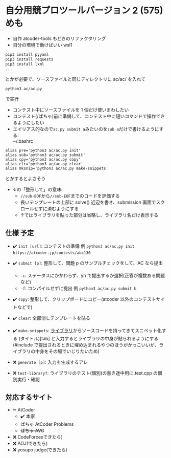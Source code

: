 # **自分用**競プロツールバージョン 2 (575) めも

- 自作 atcoder-tools もどきのリファクタリング
- 自分の環境で動けばいい wsl1

```bash
pip3 install pyyaml
pip3 install requests
pip3 install lxml
...
```
とかが必要で、ソースファイルと同じディレクトリに ac/ac/ を入れて
```
python3 ac/ac.py
```
で実行

- コンテスト中にソースファイルを 1 個だけ使いまわしたい
- コンテスト(/ばちゃ)前に準備して、コンテスト中に短いコマンドで操作できるようにしたい
- エイリアス的なので`ac.py submit a`みたいのを`sub a`だけで書けるようにする: <br>
~/.bashrc
```
alias pre='python3 ac/ac.py init'
alias sub='python3 ac/ac.py submit'
alias cpy='python3 ac/ac.py copy'
alias clr='python3 ac/ac.py clear'
alias mksnip='python3 ac/ac.py make-snippets'
```
とかするとよさそう
- ↓の「整形して」の意味:
	+ `//sub-BOF`から`//sub-EOF`までのコードを評価する
	+ 長いテンプレートの上部に solve() 近辺を書き、submission 画面でスクロールせずに済むようにする
	+ ↑ではライブラリを貼った部分は省略し、ライブラリ名だけ表示する

## 仕様 予定

+ :heavy_check_mark: `init [url]`: コンテストの準備
例 `python3 ac/ac.py init https://atcoder.jp/contests/abc130`

+ :heavy_check_mark: `submit [p]`: 整形して、問題 p のサンプルチェックをして、AC なら提出
	* `-c`: ステータスにかかわらず、yn で提出するか選択(正答が複数ある問題など)
	* `-f`: コンパイルせずに提出
例 `python3 ac/ac.py submit b`

+ :heavy_check_mark: `copy`: 整形して、クリップボードにコピー(atcoder 以外のコンテストサイトなどで)
+ :heavy_check_mark: `clear`: 全部消しテンプレートを貼る
+ :heavy_check_mark: `make-snippets`: [ライブラリ](https://tqkoh.github.io/library/)からソースコードを持ってきてスニペット化する (タイトル)[tab] と入力するとライブラリの中身が貼られるようにする(#include で提出されるときに埋め込まれるやつのほうがかっこいいが、ライブラリの中身をその場でいじりたいため)
+ :x: `generate [p]`: 入力を生成するアレ
+ :x: `test-library?`: ライブラリのテスト(個別)の書き途中用に.test.cpp の個別実行・確認

## 対応するサイト

- :heavy_minus_sign: AtCoder
  + :heavy_check_mark: 本家
  + ばちゃ AtCoder Problems
  + ~~ばちゃ AVC~~
- :x: CodeForcesできたら)
- :x: AOJ(できたら)
- :x: yosupo judge(できたら)
